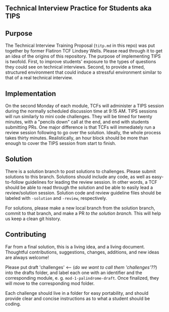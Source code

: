 ## Technical Interview Practice for Students aka TIPS

## Purpose

The Technical Interview Training Proposal (`titp.md` in this repo) was put together by former Flatiron TCF Lindsey Wells. Please read through it to get an idea of the origins of this repository. The purpose of implementing TIPS is twofold. First, to improve students' exposure to the types of questions they could see on technical interviews. Second, to provide a timed, structured environment that could induce a stressful environment similar to that of a real technical interview.

## Implementation

On the second Monday of each module, TCFs will administer a TIPS session during the normally scheduled discussion time at 9:15 AM. TIPS sessions will run similarly to mini code challenges. They will be timed for twenty minutes, with a "pencils down" call at the end, and end with students submitting PRs. One major difference is that TCFs will immediately run a review session following to go over the solution. Ideally, the whole process takes thirty minutes. Realistically, an hour block should be more than enough to cover the TIPS session from start to finish.

## Solution

There is a solution branch to post solutions to challenges. Please submit solutions to this branch. Solutions should include any code, as well as easy-to-follow guidelines for leading the review session. In other words, a TCF should be able to read through the solution and be able to easily lead a review/solution session. Solution code and review guideline files should be labeled with `-solution` and `-review`, respectively.

For solutions, please make a new local branch from the solution branch, commit to that branch, and make a PR _to the solution branch._ This will help us keep a clean git history.

## Contributing

Far from a final solution, this is a living idea, and a living document. Thoughtful contributions, suggestions, changes, additions, and new ideas are always welcome!

Please put draft 'challenges' <-- (_do we want to call them 'challenges'??_) into the drafts folder, and label each one with an identifier and the corresponding module, e. g. `mod-1-palindrome-draft`. Once finalized, they will move to the corresponding mod folder.

Each challenge should live in a folder for easy portability, and should provide clear and concise instructions as to what a student should be coding.
